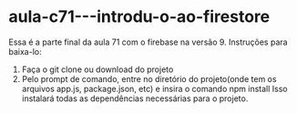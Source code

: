 # aula-c71---introdu-o-ao-firestore
Essa é a parte final da aula 71 com o firebase na versão 9.
Instruções para baixa-lo:
1. Faça o git clone ou download do projeto
2. Pelo prompt de comando, entre no diretório do projeto(onde tem os arquivos app.js, package.json, etc) e insira o comando npm install
Isso instalará todas as dependências necessárias para o projeto.
